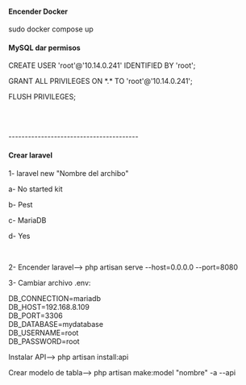 <h4>Encender Docker</h4>
<p>sudo docker compose up</p>
<h4>MySQL dar permisos</h4>
<p>CREATE USER 'root'@'10.14.0.241' IDENTIFIED BY 'root';</p>
<p>GRANT ALL PRIVILEGES ON *.* TO 'root'@'10.14.0.241';</p>
<p>FLUSH PRIVILEGES;</p>
</br>
</br>
<p>----------------------------------------</p>
<h4>Crear laravel</h4>
<p>1- laravel new "Nombre del archibo"</p>
  <p>a- No started kit</p>
  <p>b- Pest</p>
  <p>c- MariaDB</p>
  <p>d- Yes</p>
</br>
<p>2- Encender laravel-->  php artisan serve --host=0.0.0.0 --port=8080 </p>
<p>3- Cambiar archivo .env:</p>
<p>
  DB_CONNECTION=mariadb</br>
  DB_HOST=192.168.8.109</br>
  DB_PORT=3306</br>
  DB_DATABASE=mydatabase</br>
  DB_USERNAME=root</br>
  DB_PASSWORD=root</br>
</p>

<p>Instalar API--> php artisan install:api</p>
<p>Crear modelo de tabla--> php artisan make:model "nombre" -a --api</p>
